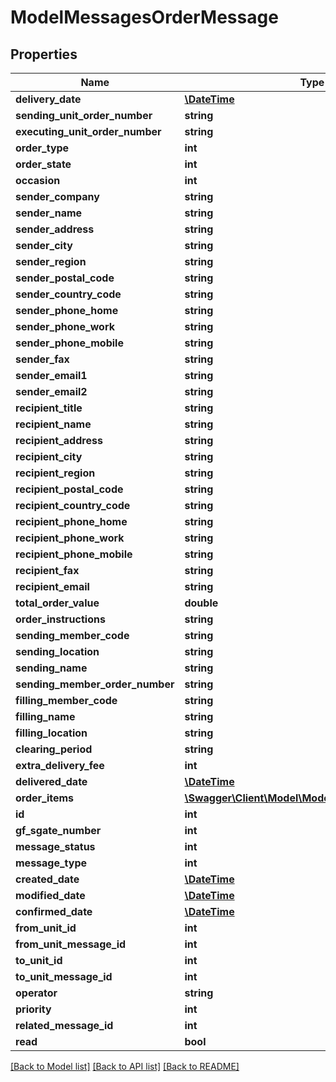 # ModelMessagesOrderMessage

## Properties
Name | Type | Description | Notes
------------ | ------------- | ------------- | -------------
**delivery_date** | [**\DateTime**](\DateTime.md) |  | [optional] 
**sending_unit_order_number** | **string** |  | [optional] 
**executing_unit_order_number** | **string** |  | [optional] 
**order_type** | **int** |  | [optional] 
**order_state** | **int** |  | [optional] 
**occasion** | **int** |  | [optional] 
**sender_company** | **string** |  | [optional] 
**sender_name** | **string** |  | [optional] 
**sender_address** | **string** |  | [optional] 
**sender_city** | **string** |  | [optional] 
**sender_region** | **string** |  | [optional] 
**sender_postal_code** | **string** |  | [optional] 
**sender_country_code** | **string** |  | [optional] 
**sender_phone_home** | **string** |  | [optional] 
**sender_phone_work** | **string** |  | [optional] 
**sender_phone_mobile** | **string** |  | [optional] 
**sender_fax** | **string** |  | [optional] 
**sender_email1** | **string** |  | [optional] 
**sender_email2** | **string** |  | [optional] 
**recipient_title** | **string** |  | [optional] 
**recipient_name** | **string** |  | [optional] 
**recipient_address** | **string** |  | [optional] 
**recipient_city** | **string** |  | [optional] 
**recipient_region** | **string** |  | [optional] 
**recipient_postal_code** | **string** |  | [optional] 
**recipient_country_code** | **string** |  | [optional] 
**recipient_phone_home** | **string** |  | [optional] 
**recipient_phone_work** | **string** |  | [optional] 
**recipient_phone_mobile** | **string** |  | [optional] 
**recipient_fax** | **string** |  | [optional] 
**recipient_email** | **string** |  | [optional] 
**total_order_value** | **double** |  | [optional] 
**order_instructions** | **string** |  | [optional] 
**sending_member_code** | **string** |  | [optional] 
**sending_location** | **string** |  | [optional] 
**sending_name** | **string** |  | [optional] 
**sending_member_order_number** | **string** |  | [optional] 
**filling_member_code** | **string** |  | [optional] 
**filling_name** | **string** |  | [optional] 
**filling_location** | **string** |  | [optional] 
**clearing_period** | **string** |  | [optional] 
**extra_delivery_fee** | **int** |  | [optional] 
**delivered_date** | [**\DateTime**](\DateTime.md) |  | [optional] 
**order_items** | [**\Swagger\Client\Model\ModelMessagesOrderItem[]**](ModelMessagesOrderItem.md) |  | [optional] 
**id** | **int** |  | [optional] 
**gf_sgate_number** | **int** |  | [optional] 
**message_status** | **int** |  | [optional] 
**message_type** | **int** |  | [optional] 
**created_date** | [**\DateTime**](\DateTime.md) |  | [optional] 
**modified_date** | [**\DateTime**](\DateTime.md) |  | [optional] 
**confirmed_date** | [**\DateTime**](\DateTime.md) |  | [optional] 
**from_unit_id** | **int** |  | [optional] 
**from_unit_message_id** | **int** |  | [optional] 
**to_unit_id** | **int** |  | [optional] 
**to_unit_message_id** | **int** |  | [optional] 
**operator** | **string** |  | [optional] 
**priority** | **int** |  | [optional] 
**related_message_id** | **int** |  | [optional] 
**read** | **bool** |  | [optional] 

[[Back to Model list]](../README.md#documentation-for-models) [[Back to API list]](../README.md#documentation-for-api-endpoints) [[Back to README]](../README.md)



